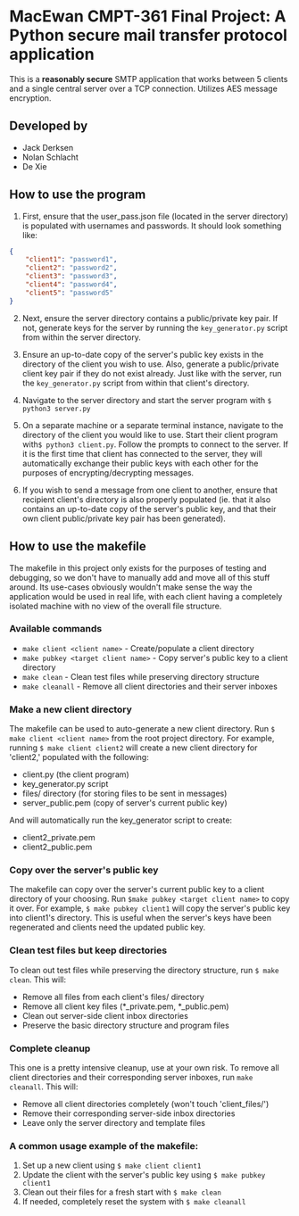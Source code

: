 # MacEwan CMPT-361 Final Project: A Python secure mail transfer protocol application

This is a **reasonably secure** SMTP application that works between 5 clients and a single central server over a TCP connection. Utilizes AES message encryption.


## Developed by

- Jack Derksen
- Nolan Schlacht
- De Xie


## How to use the program

1. First, ensure that the user_pass.json file (located in the server directory) is populated with usernames and passwords. It should look something like:

```json
{
    "client1": "password1",
    "client2": "password2",
    "client3": "password3",
    "client4": "password4",
    "client5": "password5"
}
```

2. Next, ensure the server directory contains a public/private key pair. If not, generate keys for the server by running the `key_generator.py` script from within the server directory.

3. Ensure an up-to-date copy of the server's public key exists in the directory of the client you wish to use. Also, generate a public/private client key pair if they do not exist already. Just like with the server, run the `key_generator.py` script from within that client's directory.

4. Navigate to the server directory and start the server program with `$ python3 server.py`

5. On a separate machine or a separate terminal instance, navigate to the directory of the client you would like to use. Start their client program with`$ python3 client.py`. Follow the prompts to connect to the server. If it is the first time that client has connected to the server, they will automatically exchange their public keys with each other for the purposes of encrypting/decrypting messages.

6. If you wish to send a message from one client to another, ensure that recipient client's directory is also properly populated (ie. that it also contains an up-to-date copy of the server's public key, and that their own client public/private key pair has been generated).


## How to use the makefile

The makefile in this project only exists for the purposes of testing and debugging, so we don't have to manually add and move all of this stuff around. Its use-cases obviously wouldn't make sense the way the application would be used in real life, with each client having a completely isolated machine with no view of the overall file structure.

### Available commands
* `make client <client name>` - Create/populate a client directory
* `make pubkey <target client name>` - Copy server's public key to a client directory
* `make clean` - Clean test files while preserving directory structure
* `make cleanall` - Remove all client directories and their server inboxes

### Make a new client directory
The makefile can be used to auto-generate a new client directory. Run `$ make client <client name>` from the root project directory. For example, running `$ make client client2` will create a new client directory for 'client2,' populated with the following:

  - client.py (the client program)
  - key_generator.py script
  - files/ directory (for storing files to be sent in messages)
  - server_public.pem (copy of server's current public key)

And will automatically run the key_generator script to create:
  - client2_private.pem
  - client2_public.pem

### Copy over the server's public key
The makefile can copy over the server's current public key to a client directory of your choosing. Run `$make pubkey <target client name>` to copy it over. For example, `$ make pubkey client1` will copy the server's public key into client1's directory. This is useful when the server's keys have been regenerated and clients need the updated public key.

### Clean test files but keep directories
To clean out test files while preserving the directory structure, run `$ make clean`. This will:

- Remove all files from each client's files/ directory
- Remove all client key files (*_private.pem, *_public.pem)
- Clean out server-side client inbox directories
- Preserve the basic directory structure and program files

### Complete cleanup
This one is a pretty intensive cleanup, use at your own risk. To remove all client directories and their corresponding server inboxes, run `make cleanall`. This will:
- Remove all client directories completely (won't touch 'client_files/')
- Remove their corresponding server-side inbox directories
- Leave only the server directory and template files

### A common usage example of the makefile:
1. Set up a new client using `$ make client client1`
2. Update the client with the server's public key using `$ make pubkey client1`
3. Clean out their files for a fresh start with `$ make clean`
4. If needed, completely reset the system with `$ make cleanall`

